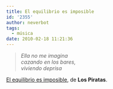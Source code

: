 ```yaml
---
title: El equilibrio es imposible
id: '2355'
author: neverbot
tags:
  - música
date: 2010-02-18 11:21:36
---
```


> _Ella no me imagina  
> cazando en los bares,  
> viviendo deprisa_

[El equilibrio es imposible](http://www.goear.com/listen/bdc8119/el-equilibrio-es-imposible-los-piratas), de **Los Piratas**.